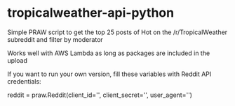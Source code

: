 # tropicalweather-api-python
Simple PRAW script to get the top 25 posts of Hot on the /r/TropicalWeather subreddit and filter by moderator

Works well with AWS Lambda as long as packages are included in the upload

If you want to run your own version, fill these variables with Reddit API credentials:

reddit = praw.Reddit(client_id='',
                     client_secret='',
                     user_agent='')
